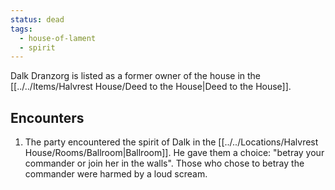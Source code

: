 ```yaml
---
status: dead
tags:
  - house-of-lament
  - spirit
---
```



Dalk Dranzorg is listed as a former owner of the house in the [[../../Items/Halvrest House/Deed to the House|Deed to the House]].

## Encounters
1. The party encountered the spirit of Dalk in the [[../../Locations/Halvrest House/Rooms/Ballroom|Ballroom]]. He gave them a choice: "betray your commander or join her in the walls". Those who chose to betray the commander were harmed by a loud scream.